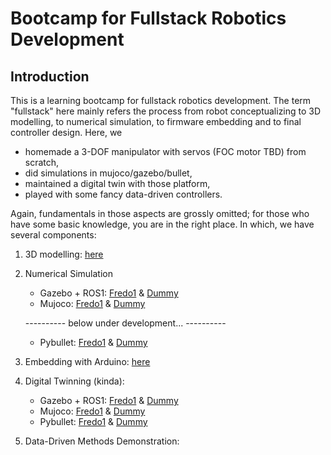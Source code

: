 # Bootcamp for Fullstack Robotics Development

## Introduction
This is a learning bootcamp for fullstack robotics development. The term "fullstack" here mainly refers the process from robot conceptualizing to 3D modelling, to numerical simulation, to firmware embedding and to final controller design. Here, we 
- homemade a 3-DOF manipulator with servos (FOC motor TBD) from scratch, 
- did simulations in mujoco/gazebo/bullet,
- maintained a digital twin with those platform,
- played with some fancy data-driven controllers.

Again, fundamentals in those aspects are grossly omitted; for those who have some basic knowledge, you are in the right place. In which, we have several components:

1. 3D modelling: [here](./fredo1/cad/README.md)
2. Numerical Simulation
    - Gazebo + ROS1: [Fredo1](./fredo1/gazebo/) & [Dummy](./dummy/gazebo/README.md)
    - Mujoco: [Fredo1](./fredo1/mujoco/) & [Dummy](./dummy/mujoco/README.md)

    ---------- below under development... ----------

    - Pybullet: [Fredo1](./fredo1/pybullet/) & [Dummy](./dummy/pybullet/README.md)
3. Embedding with Arduino: [here](./fredo1/firmware/README.md)
4. Digital Twinning (kinda):
    - Gazebo + ROS1: [Fredo1](./fredo1/gazebo/) & [Dummy](./dummy/gazebo/)
    - Mujoco: [Fredo1](./fredo1/mujoco/) & [Dummy](./dummy/mujoco/)
    - Pybullet: [Fredo1](./fredo1/pybullet/) & [Dummy](./dummy/pybullet/)
5. Data-Driven Methods Demonstration:
